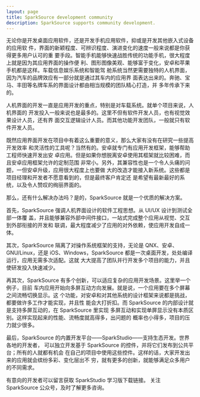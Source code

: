 ```yaml
---
layout: page
title: SparkSource development community
description: SparkSource supports community development.
---
```


无论你是开发桌面应用软件，还是开发手机应用软件，抑或是开发其他嵌入式设备的应用软
件，界面的新颖程度、可辨识程度、演进变化的速度一般来说都是你获得更多用户认可的重
要手段。智能手机能够快速战胜传统的功能手机，很大程度上就是因为其应用界面的操作便
利、图形图像美观、能够富于变化，安卓和苹果手机都是这样。车载信息娱乐系统和智能驾
舱系统当然更需要独特的人机界面，因为汽车的品牌效应有一部分就是通过其车内的应用界
面表达出来的。奔驰、宝马、丰田等名牌车系的界面设计都由相当规模的团队精心打造，并
多年传承下来的。

人机界面的开发一直是应用开发的重点，特别是对车载系统。就单个项目来说，人机界面的
开发投入一般来说也是最多的。这里不但有软件开发人员，也有视觉效果设计人员，还有界
面交互逻辑设计人员。而其他功能开发团队，一般就只有软件开发人员。

既然应用界面开发在项目中有着这么重要的意义，那么大家有没有在研究一些提高开发效率
和灵活性的工具呢？当然有的。安卓就专门有应用开发框架，能够帮助工程师快速开发出安
卓应用。但是如果你想脱离安卓使用其框架就比较困难，而且安卓应用框架允许的定制范围
非常小。另外，其兼容性也是一个令人头痛的问题，一但安卓升级，应用很大程度上也要做
大的改造才能接入新系统。这些都是项目经理和开发者不愿意看到的，但是最终客户肯定还
是希望有最新最好的系统，以及令人赞叹的绚丽界面的。

那么，还有什么解决办法吗？是的，SparkSource 就是一个优质的解决方案。

首先，SparkSource 强调人机界面设计的软件工程思想。从 UI/UX 设计到测试全部一体覆
盖，并且能够兼容外部中间件接口，一站式完成整个应用从视觉、交互到外部衔接的开发和
联调，最大程度减少了应用的对外依赖，使应用开发自成一体。

其次，SparkSource 隔离了对操作系统框架的支持，无论是 QNX、安卓、GNU/Linux，还是
iOS、Windows，SparkSource 都是一次桌面开发，处处编译运行，应用无需多次适配。这就
大大提高了团队并行开发多个项目的能力，并且使研发投入快速减少。

再其次，SparkSource 有多个创新，可以适应复杂的应用开发场景。这里举一个例子，目前
车内应用开始向多屏互动方向发展。就是说，一个应用要在多个屏幕之间流畅切换显示。这
个功能，对安卓和对其他系统的设计框架来说都是挑战，都要做许多工作才能实现，并且性
能会大打折扣。而 SparkSource 的内部设计就是支持多屏互动的，在 SparkSource 里实现
多屏互动和实现单屏显示没有本质区别。这样实现起来的性能、流畅度就高得多，出问题的
概率也小得多，项目的压力就少很多。

最后，SparkSource 的内置开发平台——SparkStudio——支持生态开发。世界各地的开发者，
可以独立开发基于 SparkSource 的控件，并将它们发布到公共平台；所有的人就都有机会
在自己的项目中使用这些控件。这样的话，大家开发出来的应用就会缤纷多彩、变化层出不
穷，就有更多的创新，就能够满足众多用户的不同需求。

有意向的开发者可以留言获取 SparkStudio 学习版下载链接。
关注 SparkSource 公众号，及时了解更多咨询。
